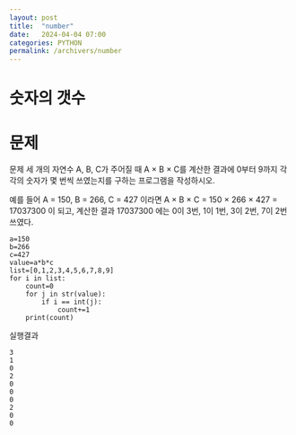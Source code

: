 ```yaml
---
layout: post
title:  "number"
date:   2024-04-04 07:00
categories: PYTHON
permalink: /archivers/number
---
```


<h1>숫자의 갯수</h1>

# 문제
문제
세 개의 자연수 A, B, C가 주어질 때 A × B × C를 계산한 결과에 0부터 9까지 각각의 숫자가 몇 번씩 쓰였는지를 구하는 프로그램을 작성하시오.

예를 들어 A = 150, B = 266, C = 427 이라면 A × B × C = 150 × 266 × 427 = 17037300 이 되고, 계산한 결과 17037300 에는 0이 3번, 1이 1번, 3이 2번, 7이 2번 쓰였다.
```ptchon
a=150
b=266
c=427
value=a*b*c
list=[0,1,2,3,4,5,6,7,8,9]
for i in list:
    count=0
    for j in str(value):
        if i == int(j):
            count+=1
    print(count)
```    
실행결과
```
3
1
0
2
0
0
0
2
0
0
```
